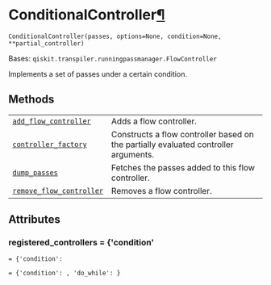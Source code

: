 # ConditionalController[¶](#conditionalcontroller "Permalink to this headline")

<span id="undefined" />

`ConditionalController(passes, options=None, condition=None, **partial_controller)`

Bases: `qiskit.transpiler.runningpassmanager.FlowController`

Implements a set of passes under a certain condition.

## Methods

|                                                                                                                                                                                                                            |                                                                                     |
| -------------------------------------------------------------------------------------------------------------------------------------------------------------------------------------------------------------------------- | ----------------------------------------------------------------------------------- |
| [`add_flow_controller`](qiskit.transpiler.ConditionalController.add_flow_controller#qiskit.transpiler.ConditionalController.add_flow_controller "qiskit.transpiler.ConditionalController.add_flow_controller")             | Adds a flow controller.                                                             |
| [`controller_factory`](qiskit.transpiler.ConditionalController.controller_factory#qiskit.transpiler.ConditionalController.controller_factory "qiskit.transpiler.ConditionalController.controller_factory")                 | Constructs a flow controller based on the partially evaluated controller arguments. |
| [`dump_passes`](qiskit.transpiler.ConditionalController.dump_passes#qiskit.transpiler.ConditionalController.dump_passes "qiskit.transpiler.ConditionalController.dump_passes")                                             | Fetches the passes added to this flow controller.                                   |
| [`remove_flow_controller`](qiskit.transpiler.ConditionalController.remove_flow_controller#qiskit.transpiler.ConditionalController.remove_flow_controller "qiskit.transpiler.ConditionalController.remove_flow_controller") | Removes a flow controller.                                                          |

## Attributes

<span id="undefined" />

### registered\_controllers = \{'condition'

`= {'condition':`

`= {'condition': , 'do_while': }`

